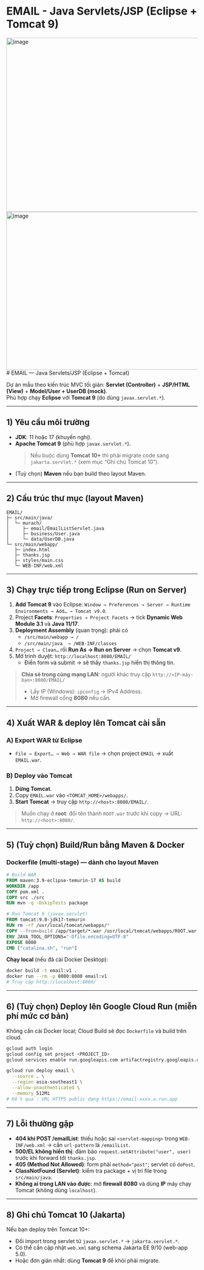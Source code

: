 ﻿# EMAIL - Java Servlets/JSP (Eclipse + Tomcat 9)
 <img width="748" height="458" alt="image" src="https://github.com/user-attachments/assets/3f6834f2-8c7f-4d94-a339-6b216158da18" />
<img width="720" height="415" alt="image" src="https://github.com/user-attachments/assets/ee297b89-6e44-4a62-b069-b52c70ef3993" />
# EMAIL — Java Servlets/JSP (Eclipse + Tomcat)

Dự án mẫu theo kiến trúc MVC tối giản: **Servlet (Controller)** + **JSP/HTML (View)** + **Model/User + UserDB (mock)**.  
Phù hợp chạy **Eclipse** với **Tomcat 9** (do dùng `javax.servlet.*`).

---

## 1) Yêu cầu môi trường
- **JDK**: 11 hoặc 17 (khuyến nghị).
- **Apache Tomcat 9** (phù hợp `javax.servlet.*`).  
  > Nếu buộc dùng **Tomcat 10+** thì phải migrate code sang `jakarta.servlet.*` (xem mục “Ghi chú Tomcat 10”).
- (Tuỳ chọn) **Maven** nếu bạn build theo layout Maven.

---

## 2) Cấu trúc thư mục (layout Maven)
```
EMAIL/
├─ src/main/java/
│  └─ murach/
│     ├─ email/EmailListServlet.java
│     ├─ business/User.java
│     └─ data/UserDB.java
└─ src/main/webapp/
   ├─ index.html
   ├─ thanks.jsp
   ├─ styles/main.css
   └─ WEB-INF/web.xml
```

---

## 3) Chạy trực tiếp trong Eclipse (Run on Server)
1. **Add Tomcat 9** vào Eclipse: `Window → Preferences → Server → Runtime Environments → Add… → Tomcat v9.0`.
2. Project **Facets**: `Properties → Project Facets` → tick **Dynamic Web Module 3.1** và **Java 11/17**.
3. **Deployment Assembly** (quan trọng): phải có
   - `/src/main/webapp → /`
   - `/src/main/java  → /WEB-INF/classes`
4. `Project → Clean…` rồi **Run As → Run on Server** → chọn **Tomcat v9**.
5. Mở trình duyệt: `http://localhost:8080/EMAIL/`  
   - Điền form và submit → sẽ thấy `thanks.jsp` hiển thị thông tin.

> **Chia sẻ trong cùng mạng LAN**: người khác truy cập `http://<IP-máy-bạn>:8080/EMAIL/`  
> - Lấy IP (Windows): `ipconfig` → IPv4 Address.  
> - Mở firewall cổng **8080** nếu cần.  

---

## 4) Xuất WAR & deploy lên Tomcat cài sẵn
### A) Export WAR từ Eclipse
- `File → Export… → Web → WAR file` → chọn project `EMAIL` → xuất `EMAIL.war`.

### B) Deploy vào Tomcat
1. **Dừng Tomcat**.
2. Copy `EMAIL.war` vào `<TOMCAT_HOME>/webapps/`.
3. **Start Tomcat** → truy cập `http://<host>:8080/EMAIL/`.

> Muốn chạy ở **root**: đổi tên thành `ROOT.war` trước khi copy → URL: `http://<host>:8080/`.

---

## 5) (Tuỳ chọn) Build/Run bằng Maven & Docker
### Dockerfile (multi-stage) — dành cho layout Maven
```dockerfile
# Build WAR
FROM maven:3.9-eclipse-temurin-17 AS build
WORKDIR /app
COPY pom.xml .
COPY src ./src
RUN mvn -q -DskipTests package

# Run Tomcat 9 (javax.servlet)
FROM tomcat:9.0-jdk17-temurin
RUN rm -rf /usr/local/tomcat/webapps/*
COPY --from=build /app/target/*.war /usr/local/tomcat/webapps/ROOT.war
ENV JAVA_TOOL_OPTIONS="-Dfile.encoding=UTF-8"
EXPOSE 8080
CMD ["catalina.sh", "run"]
```

**Chạy local** (nếu đã cài Docker Desktop):  
```bash
docker build -t email:v1 .
docker run --rm -p 8080:8080 email:v1
# Truy cập http://localhost:8080/
```

---

## 6) (Tuỳ chọn) Deploy lên Google Cloud Run (miễn phí mức cơ bản)
Không cần cài Docker local; Cloud Build sẽ đọc `Dockerfile` và build trên cloud.

```bash
gcloud auth login
gcloud config set project <PROJECT_ID>
gcloud services enable run.googleapis.com artifactregistry.googleapis.com cloudbuild.googleapis.com

gcloud run deploy email \
  --source . \
  --region asia-southeast1 \
  --allow-unauthenticated \
  --memory 512Mi
# Kết quả: URL HTTPS public dạng https://email-xxxx.a.run.app
```

---

## 7) Lỗi thường gặp
- **404 khi POST /emailList**: thiếu hoặc sai `<servlet-mapping>` trong `WEB-INF/web.xml` → cần `url-pattern` là `/emailList`.  
- **500/EL không hiển thị**: đảm bảo `request.setAttribute("user", user)` trước khi forward tới `thanks.jsp`.  
- **405 (Method Not Allowed)**: form phải `method="post"`; servlet có `doPost`.  
- **ClassNotFound (Servlet)**: kiểm tra package + vị trí file trong `src/main/java`.
- **Không ai trong LAN vào được**: mở **firewall 8080** và dùng **IP** máy chạy Tomcat (không dùng `localhost`).

---

## 8) Ghi chú Tomcat 10 (Jakarta)
Nếu bạn deploy trên Tomcat 10+:
- Đổi import trong servlet từ `javax.servlet.*` → `jakarta.servlet.*`.
- Có thể cần cập nhật `web.xml` sang schema Jakarta EE 9/10 (web-app 5.0).
- Hoặc đơn giản nhất: dùng **Tomcat 9** để khỏi phải migrate.


